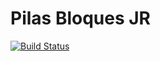 # Pilas Bloques JR


[![Build Status](https://travis-ci.org/Program-AR/pilas-bloques-jr.svg?branch=master)](https://travis-ci.org/Program-AR/pilas-bloques-jr)

